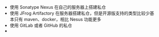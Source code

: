 - 使用 Sonatype Nexus 在自己的服务器上搭建私仓
- 使用 JFrog Artifactory 在服务器搭建私仓，但是开源版支持的类型比较少基本只有 maven、docker，相比 Nesus 功能更多
- 使用 GitLab 或者 GitHub 的私仓
-